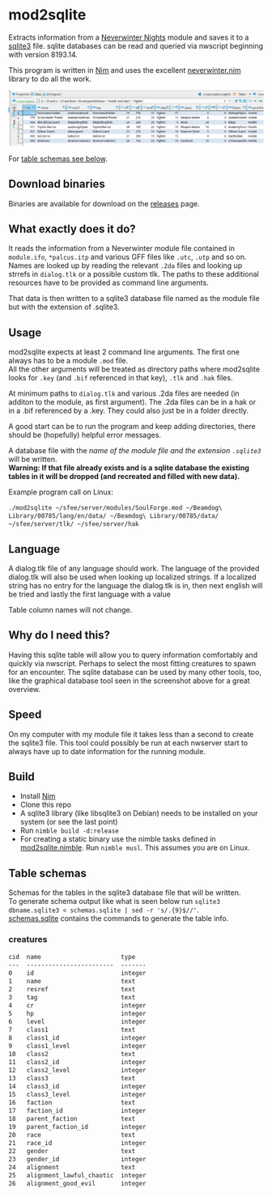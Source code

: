 # mod2sqlite
Extracts information from a [Neverwinter Nights](https://www.beamdog.com/games/neverwinter-nights-enhanced/) module and saves it to a [sqlite3](https://www.sqlite.org/index.html) file. sqlite databases can be read and queried via nwscript beginning with version 8193.14.

This program is written in [Nim](https://nim-lang.org/) and uses the excellent [neverwinter.nim](https://github.com/niv/neverwinter.nim) library to do all the work.

![creaturepalcus.sqlite3 database view in gui](screenshots/creaturepalcus.png)

For [table schemas see below](#table-schemas).

## Download binaries
Binaries are available for download on the [releases](https://github.com/hendrikgit/mod2sqlite/releases/latest) page.

## What exactly does it do?
It reads the information from a Neverwinter module file contained in `module.ifo`, `*palcus.itp` and various GFF files like `.utc`, `.utp` and so on. Names are looked up by reading the relevant `.2da` files and looking up strrefs in `dialog.tlk` or a possible custom tlk. The paths to these additional resources have to be provided as command line arguments.

That data is then written to a sqlite3 database file named as the module file but with the extension of .sqlite3.

## Usage
mod2sqlite expects at least 2 command line arguments. The first one always has to be a module `.mod` file.  
All the other arguments will be treated as directory paths where mod2sqlite looks for `.key` (and `.bif` referenced in that key), `.tlk` and `.hak` files.

At minimum paths to `dialog.tlk` and various .2da files are needed (in additon to the module, as first argument). The .2da files can be in a hak or in a .bif referenced by a .key. They could also just be in a folder directly.

A good start can be to run the program and keep adding directories, there should be (hopefully) helpful error messages.

A database file with the *name of the module file and the extension `.sqlite3`* will be written.  
**Warning: If that file already exists and is a sqlite database the existing tables in it will be dropped (and recreated and filled with new data).**

Example program call on Linux:
```
./mod2sqlite ~/sfee/server/modules/SoulForge.mod ~/Beamdog\ Library/00785/lang/en/data/ ~/Beamdog\ Library/00785/data/ ~/sfee/server/tlk/ ~/sfee/server/hak
```

## Language
A dialog.tlk file of any language should work. The language of the provided dialog.tlk will also be used when looking up localized strings. If a localized string has no entry for the language the dialog.tlk is in, then next english will be tried and lastly the first language with a value

Table column names will not change.

## Why do I need this?
Having this sqlite table will allow you to query information comfortably and quickly via nwscript. Perhaps to select the most fitting creatures to spawn for an encounter. The sqlite database can be used by many other tools, too, like the graphical database tool seen in the screenshot above for a great overview.  

## Speed
On my computer with my module file it takes less than a second to create the sqlite3 file. This tool could possibly be run at each nwserver start to always have up to date information for the running module.

## Build
* Install [Nim](https://nim-lang.org/)
* Clone this repo
* A sqlite3 library (like libsqlite3 on Debian) needs to be installed on your system (or see the last point)
* Run `nimble build -d:release`
* For creating a static binary use the nimble tasks defined in [mod2sqlite.nimble](mod2sqlite.nimble). Run `nimble musl`. This assumes you are on Linux.

## Table schemas
Schemas for the tables in the sqlite3 database file that will be written.  
To generate schema output like what is seen below run `sqlite3 dbname.sqlite3 < schemas.sqlite | sed -r 's/.{9}$//'`.  
[schemas.sqlite](schemas.sqlite) contains the commands to generate the table info.

### creatures
```
cid  name                      type   
---  ------------------------  -------
0    id                        integer
1    name                      text   
2    resref                    text   
3    tag                       text   
4    cr                        integer
5    hp                        integer
6    level                     integer
7    class1                    text   
8    class1_id                 integer
9    class1_level              integer
10   class2                    text   
11   class2_id                 integer
12   class2_level              integer
13   class3                    text   
14   class3_id                 integer
15   class3_level              integer
16   faction                   text   
17   faction_id                integer
18   parent_faction            text   
19   parent_faction_id         integer
20   race                      text   
21   race_id                   integer
22   gender                    text   
23   gender_id                 integer
24   alignment                 text   
25   alignment_lawful_chaotic  integer
26   alignment_good_evil       integer
```
